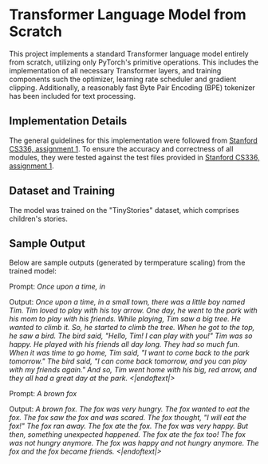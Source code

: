 # Transformer Language Model from Scratch

This project implements a standard Transformer language model entirely from scratch, utilizing only PyTorch's primitive operations. This includes the implementation of all necessary Transformer layers, and training components  such the optimizer, learning rate scheduler and gradient clipping. Additionally, a reasonably fast Byte Pair Encoding (BPE) tokenizer has been included for text processing.

## Implementation Details

The general guidelines for this implementation were followed from [Stanford CS336, assignment 1](https://stanford-cs336.github.io/spring2025/). To ensure the accuracy and correctness of all modules, they were tested against the test files provided in [Stanford CS336, assignment 1](https://stanford-cs336.github.io/spring2025/).

## Dataset and Training

The model was trained on the "TinyStories" dataset, which comprises children's stories.

## Sample Output

Below are sample outputs (generated by termperature scaling) from the trained model:

Prompt: *Once upon a time, in*

Output: *Once upon a time, in a small town, there was a little boy named Tim. Tim loved to play with his toy arrow. One day, he went to the park with his mom to play with his friends.
While playing, Tim saw a big tree. He wanted to climb it. So, he started to climb the tree. When he got to the top, he saw a bird. The bird said, "Hello, Tim! I can play with you!"
Tim was so happy. He played with his friends all day long. They had so much fun. When it was time to go home, Tim said, "I want to come back to the park tomorrow." The bird said, "I can come back tomorrow, and you can play with my friends again."
And so, Tim went home with his big, red arrow, and they all had a great day at the park.
<|endoftext|>*

Prompt: *A brown fox*

Output: *A brown fox. The fox was very hungry. The fox wanted to eat the fox.
The fox saw the fox and was scared. The fox thought, "I will eat the fox!" The fox ran away. The fox ate the fox. The fox was very happy.
But then, something unexpected happened. The fox ate the fox too! The fox was not hungry anymore. The fox was happy and not hungry anymore. The fox and the fox became friends.
<|endoftext|>*
